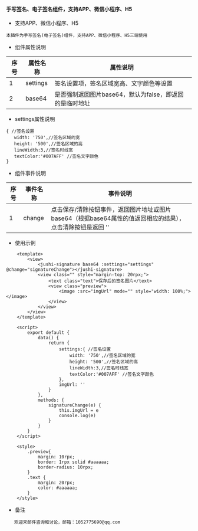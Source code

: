 #### 手写签名、电子签名组件，支持APP、微信小程序、H5
 - 支持APP、微信小程序、H5
 ```
本插件为手写签名(电子签名)组件，支持APP、微信小程序、H5三端使用
 ```
 
 - 组件属性说明

 | 序号 | 属性名称|属性说明
 |--|--|--|
 |1 |settings|签名设置项，签名区域宽高、文字颜色等设置
 |2 |base64|是否强制返回图片base64，默认为false，即返回的是临时地址
 
 - settings属性说明
 ```
 { //签名设置
 	width: '750',//签名区域的宽
 	height: '500',//签名区域的高
 	lineWidth:3,//签名时线宽
 	textColor:'#007AFF' //签名文字颜色
 }
 ```
 
 - 组件事件说明
 
 |序号|事件名称|事件说明
 |--|--|--|
 |1|change|点击保存/清除按钮事件，返回图片地址或图片base64（根据base64属性的值返回相应的结果），点击清除按钮是返回 ''
 

 - 使用示例
```
	<template>
		<view>
			<jushi-signature base64 :settings="settings" @change="signatureChange"></jushi-signature>
			<view class="" style="margin-top: 20rpx;">
				<text class="text">保存后的签名图片</text>
				<view class="preview">
					<image :src="imgUrl" mode="" style="width: 100%;"></image>
				</view>
			</view>
		</view>
	</template>
	
	<script>
		export default {
			data() {
				return {
					settings:{ //签名设置
						width: '750',//签名区域的宽
						height: '500',//签名区域的高
						lineWidth:3,//签名时线宽
						textColor:'#007AFF' //签名文字颜色
					},
					imgUrl: ''
				}
			},
			methods: {
				signatureChange(e) {
					this.imgUrl = e
					console.log(e)
				}
			}
		}
	</script>
	
	<style>
		.preview{
			margin: 10rpx;
			border: 1rpx solid #aaaaaa;
			border-radius: 10rpx;
		}
		.text {
			margin: 20rpx;
			color: #aaaaaa;
		}
	</style>
```
 - 备注
 ```
	欢迎来邮件咨询和讨论，邮箱：1052775690@qq.com
 ```
